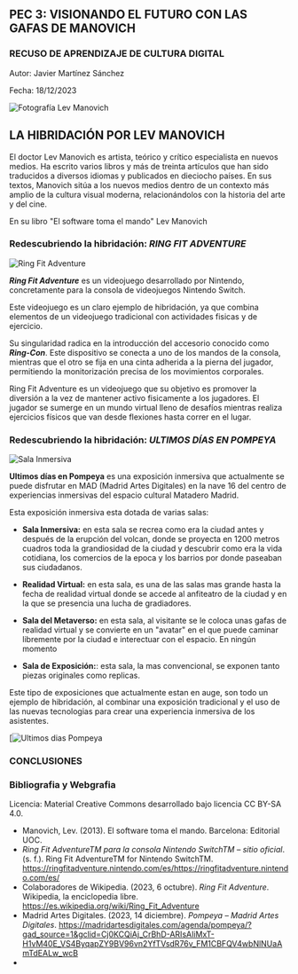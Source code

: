 ## PEC 3: VISIONANDO EL FUTURO CON LAS GAFAS DE MANOVICH

### RECUSO DE APRENDIZAJE DE CULTURA DIGITAL

Autor: Javier Martínez Sánchez

Fecha: 18/12/2023

![Fotografía Lev Manovich](https://upload.wikimedia.org/wikipedia/commons/thumb/9/93/Lev_Manovich_%E2%80%94_How_to_analyze_culture_using_social_networks.jpg/1200px-Lev_Manovich_%E2%80%94_How_to_analyze_culture_using_social_networks.jpg)
	
## **LA HIBRIDACIÓN POR LEV MANOVICH**

El doctor Lev Manovich es artista, teórico y crítico especialista en nuevos medios. Ha escrito varios libros y más de treinta artículos que han sido traducidos a diversos idiomas y publicados en dieciocho países. En sus textos, Manovich sitúa a los nuevos medios dentro de un contexto más amplio de la cultura visual moderna, relacionándolos con la historia del arte y del cine.

En su libro "El software toma el mando" Lev Manovich



### Redescubriendo la hibridación: ***RING FIT ADVENTURE***

![Ring Fit Adventure](https://fs-prod-cdn.nintendo-europe.com/media/images/10_share_images/games_15/nintendo_switch_4/H2x1_NSwitch_RingFitAdventure_Teasers_image1600w.jpg)

***Ring Fit Adventure*** es un videojuego desarrollado por Nintendo, concretamente para la consola de videojuegos Nintendo Switch.

Este videojuego es un claro ejemplo de hibridación, ya que combina elementos de un videojuego tradicional con actividades fisicas y de ejercicio. 

Su singularidad radica en la introducción del accesorio conocido como ***Ring-Con***. Este dispositivo se conecta a uno de los mandos de la consola, mientras que el otro se fija en una cinta adherida a la pierna del jugador, permitiendo la monitorización precisa de los movimientos corporales.

Ring Fit Adventure es un videojuego que su objetivo es promover  la diversión a la vez de mantener activo fisicamente a los jugadores. El jugador se sumerge en un mundo virtual lleno de desafíos mientras realiza ejercicios físicos que van desde flexiones hasta correr en el lugar.


















### Redescubriendo la hibridación: ***ULTIMOS DÍAS EN POMPEYA***

![Sala Inmersiva](https://estaticos.esmadrid.com/cdn/farfuture/yGixrpAlgUsIZZwDbMncOrkAJgI9rDq57gcQ34VMpLA/mtime:1688558117/sites/default/files/styles/content_type_full/public/eventos/eventos/pompeyamad1.jpg?itok=ey9VcfUK)

**Ultimos días en Pompeya** es una exposición inmersiva que actualmente se puede disfrutar en MAD (Madrid Artes Digitales) en la nave 16 del centro de experiencias inmersivas del espacio cultural Matadero Madrid.

Esta exposición inmersiva esta dotada de varias salas:

- **Sala Inmersiva:** en esta sala se recrea como era la ciudad antes y después de la erupción del volcan, donde se proyecta en 1200 metros cuadros toda la grandiosidad de la ciudad y descubrir como era la vida cotidiana, los comercios de la epoca y los barrios por donde paseaban sus ciudadanos.

- **Realidad Virtual:** en esta sala, es una de las salas mas grande hasta la fecha de realidad virtual donde se accede al anfiteatro de la ciudad y en la que se presencia una lucha de gradiadores.

- **Sala del Metaverso:** en esta sala, al visitante se le coloca unas gafas de realidad virtual y se convierte en un "avatar" en el que puede caminar libremente por la ciudad e interectuar con el espacio. En ningún momento

- **Sala de Exposición:**: esta sala, la mas convencional, se exponen tanto piezas originales como replicas.

Este tipo de exposiciones que actualmente estan en auge, son todo un ejemplo de hibridación, al combinar una exposición tradicional y el uso de las nuevas tecnologias para crear una experiencia inmersiva de los asistentes.

[![Ultimos dias Pompeya](https://img.youtube.com/vi/ywGC-RZm38k/0.jpg)


### CONCLUSIONES








### Bibliografia y Webgrafia

Licencia: Material Creative Commons desarrollado bajo licencia CC BY-SA 4.0.

-   Manovich, Lev. (2013). El software toma el mando. Barcelona: Editorial UOC.
- _Ring Fit AdventureTM para la consola Nintendo SwitchTM – sitio oficial_. (s. f.). Ring Fit AdventureTM for Nintendo SwitchTM. https://ringfitadventure.nintendo.com/es/https://ringfitadventure.nintendo.com/es/
- Colaboradores de Wikipedia. (2023, 6 octubre). _Ring Fit Adventure_. Wikipedia, la enciclopedia libre. https://es.wikipedia.org/wiki/Ring_Fit_Adventure
- Madrid Artes Digitales. (2023, 14 diciembre). _Pompeya – Madrid Artes Digitales_. https://madridartesdigitales.com/agenda/pompeya/?gad_source=1&gclid=Cj0KCQiAj_CrBhD-ARIsAIiMxT-H1vM40E_VS4ByqapZY9BV96vn2YfTVsdR76v_FM1CBFQV4wbNlNUaAmTdEALw_wcB
- 

